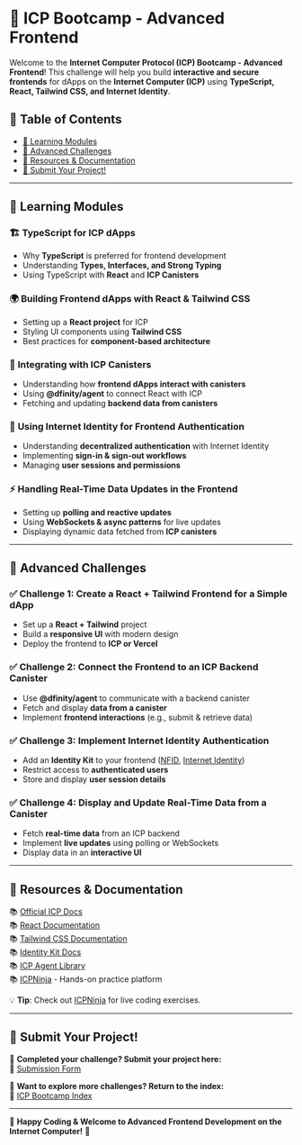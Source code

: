 # 🚀 ICP Bootcamp - Advanced Frontend

Welcome to the **Internet Computer Protocol (ICP) Bootcamp - Advanced Frontend**! This challenge will help you build **interactive and secure frontends** for dApps on the **Internet Computer (ICP)** using **TypeScript, React, Tailwind CSS, and Internet Identity**.

## 📜 Table of Contents
- [📖 Learning Modules](#-learning-modules)
- [🎯 Advanced Challenges](#-advanced-challenges)
- [🔗 Resources & Documentation](#-resources--documentation)
- [📩 Submit Your Project!](#-submit-your-project)

---

## 📖 Learning Modules

### 🏗️ **TypeScript for ICP dApps**
- Why **TypeScript** is preferred for frontend development
- Understanding **Types, Interfaces, and Strong Typing**
- Using TypeScript with **React** and **ICP Canisters**

### 🌍 **Building Frontend dApps with React & Tailwind CSS**
- Setting up a **React project** for ICP
- Styling UI components using **Tailwind CSS**
- Best practices for **component-based architecture**

### 🔗 **Integrating with ICP Canisters**
- Understanding how **frontend dApps interact with canisters**
- Using **@dfinity/agent** to connect React with ICP
- Fetching and updating **backend data from canisters**

### 🔐 **Using Internet Identity for Frontend Authentication**
- Understanding **decentralized authentication** with Internet Identity
- Implementing **sign-in & sign-out workflows**
- Managing **user sessions and permissions**

### ⚡ **Handling Real-Time Data Updates in the Frontend**
- Setting up **polling and reactive updates**
- Using **WebSockets & async patterns** for live updates
- Displaying dynamic data fetched from **ICP canisters**

---

## 🎯 Advanced Challenges

### ✅ **Challenge 1: Create a React + Tailwind Frontend for a Simple dApp**
- Set up a **React + Tailwind** project
- Build a **responsive UI** with modern design
- Deploy the frontend to **ICP or Vercel**

### ✅ **Challenge 2: Connect the Frontend to an ICP Backend Canister**
- Use **@dfinity/agent** to communicate with a backend canister
- Fetch and display **data from a canister**
- Implement **frontend interactions** (e.g., submit & retrieve data)

### ✅ **Challenge 3: Implement Internet Identity Authentication**
- Add an **Identity Kit** to your frontend ([NFID](https://nfid.one/), [Internet Identity](https://internetcomputer.org/docs/current/developer-docs/identity/internet-identity/overview))
- Restrict access to **authenticated users**
- Store and display **user session details**

### ✅ **Challenge 4: Display and Update Real-Time Data from a Canister**
- Fetch **real-time data** from an ICP backend
- Implement **live updates** using polling or WebSockets
- Display data in an **interactive UI**

---

## 🔗 Resources & Documentation
📚 [Official ICP Docs](https://internetcomputer.org/docs)  
📚 [React Documentation](https://react.dev/learn)  
📚 [Tailwind CSS Documentation](https://tailwindcss.com/docs)  
📚 [Identity Kit Docs](https://docs.identitykit.xyz/)  
📚 [ICP Agent Library](https://www.npmjs.com/package/@dfinity/agent)  
📚 [ICPNinja](https://icp.ninja/) - Hands-on practice platform  

💡 **Tip**: Check out [ICPNinja](https://icp.ninja/) for live coding exercises.

---

## 📩 Submit Your Project!

🎯 **Completed your challenge? Submit your project here:**  
📢 [Submission Form](https://docs.google.com/forms/d/e/1FAIpQLSfRDeUw9sckd9vVmfb9gQKs4btvZRlHLTNBTgN57HdxEnge2w/viewform?usp=dialog)  

📌 **Want to explore more challenges? Return to the index:**  
🔗 [ICP Bootcamp Index](https://github.com/pt-icp-hub/ICP-Bootcamp-Index?tab=readme-ov-file) 

---

🚀 **Happy Coding & Welcome to Advanced Frontend Development on the Internet Computer!** 🚀
